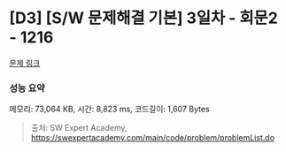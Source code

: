 # [D3] [S/W 문제해결 기본] 3일차 - 회문2 - 1216 

[문제 링크](https://swexpertacademy.com/main/code/problem/problemDetail.do?contestProbId=AV14Rq5aABUCFAYi) 

### 성능 요약

메모리: 73,064 KB, 시간: 8,823 ms, 코드길이: 1,607 Bytes



> 출처: SW Expert Academy, https://swexpertacademy.com/main/code/problem/problemList.do